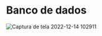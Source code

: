 # Banco de dados 

![Captura de tela 2022-12-14 102911](https://user-images.githubusercontent.com/101163328/207608021-d825f03b-fefe-48a5-97e2-dc3d220fdda7.png)
